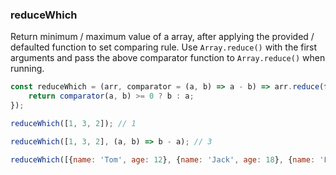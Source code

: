 ### reduceWhich
Return minimum / maximum value of a array, after applying the provided / defaulted function to set comparing rule.
Use `Array.reduce()` with the first arguments and pass the above comparator function to `Array.reduce()` when running.

```js
const reduceWhich = (arr, comparator = (a, b) => a - b) => arr.reduce(function (a, b) {
    return comparator(a, b) >= 0 ? b : a;
});
```

```js
reduceWhich([1, 3, 2]); // 1

reduceWhich([1, 3, 2], (a, b) => b - a); // 3

reduceWhich([{name: 'Tom', age: 12}, {name: 'Jack', age: 18}, {name: 'Lucy', age: 9}], (a, b) => a.age - b.age) // {name: "Lucy", age: 9}
```